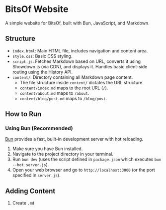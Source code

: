 # BitsOf Website

A simple website for BitsOf, built with Bun, JavaScript, and Markdown.

## Structure

*   `index.html`: Main HTML file, includes navigation and content area.
*   `style.css`: Basic CSS styling.
*   `script.js`: Fetches Markdown based on URL, converts it using Showdown.js (via CDN), and displays it. Handles basic client-side routing using the History API.
*   `content/`: Directory containing all Markdown page content.
    *   The file structure inside `content/` dictates the URL structure.
    *   `content/index.md` maps to the root URL (`/`).
    *   `content/about.md` maps to `/about`.
    *   `content/blog/post.md` maps to `/blog/post`.

## How to Run

### Using Bun (Recommended)

[Bun](https://bun.sh/) provides a fast, built-in development server with hot reloading.

1.  Make sure you have Bun installed.
2.  Navigate to the project directory in your terminal.
3.  Run `bun dev` (uses the script defined in `package.json` which executes `bun --hot server.js`).
4.  Open your web browser and go to `http://localhost:3000` (or the port specified in `server.js`).

## Adding Content

1.  Create `.md`